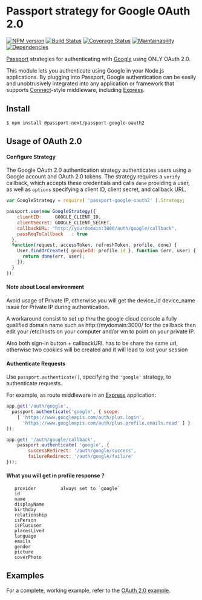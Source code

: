 # Passport strategy for Google OAuth 2.0

[![NPM version](https://img.shields.io/npm/v/@passport-next/passport-google-oauth2.svg)](https://www.npmjs.com/package/@passport-next/passport-google-oauth2)
[![Build Status](https://travis-ci.org/passport-next/passport-google-oauth2.svg?branch=master)](https://travis-ci.org/passport-next/passport-google-oauth2)
[![Coverage Status](https://coveralls.io/repos/github/passport-next/passport-google-oauth2/badge.svg?branch=master)](https://coveralls.io/github/passport-next/passport-google-oauth2?branch=master)
[![Maintainability](https://api.codeclimate.com/v1/badges/7c817d8118420a47390a/maintainability)](https://codeclimate.com/github/passport-next/passport-google-oauth2/maintainability)
[![Dependencies](https://david-dm.org/passport-next/passport-google-oauth2.png)](https://david-dm.org/passport-next/passport-google-oauth2)
<!--[![SAST](https://gitlab.com/passport-next/passport-google-oauth2/badges/master/build.svg)](https://gitlab.com/passport-next/passport-google-oauth2/badges/master/build.svg)-->


[Passport](http://passportjs.org/) strategies for authenticating with [Google](http://www.google.com/)
using ONLY OAuth 2.0.

This module lets you authenticate using Google in your Node.js applications.
By plugging into Passport, Google authentication can be easily and
unobtrusively integrated into any application or framework that supports
[Connect](http://www.senchalabs.org/connect/)-style middleware, including
[Express](http://expressjs.com/).

## Install

    $ npm install @passport-next/passport-google-oauth2

## Usage of OAuth 2.0

#### Configure Strategy

The Google OAuth 2.0 authentication strategy authenticates users using a Google
account and OAuth 2.0 tokens.  The strategy requires a `verify` callback, which
accepts these credentials and calls `done` providing a user, as well as
`options` specifying a client ID, client secret, and callback URL.

```Javascript
var GoogleStrategy = require( 'passport-google-oauth2' ).Strategy;

passport.use(new GoogleStrategy({
    clientID:     GOOGLE_CLIENT_ID,
    clientSecret: GOOGLE_CLIENT_SECRET,
    callbackURL: "http://yourdomain:3000/auth/google/callback",
    passReqToCallback   : true
  },
  function(request, accessToken, refreshToken, profile, done) {
    User.findOrCreate({ googleId: profile.id }, function (err, user) {
      return done(err, user);
    });
  }
));
```

#### Note about Local environment

Avoid usage of Private IP, otherwise you will get the device_id device_name issue for Private IP during authentication.

A workaround consist to set up thru the google cloud console a fully qualified domain name such as http://mydomain:3000/ for the callback
then edit your /etc/hosts on your computer and/or vm to point on your private IP.

Also both sign-in button + callbackURL has to be share the same url, otherwise two cookies will be created and it will lead to lost your session

#### Authenticate Requests

Use `passport.authenticate()`, specifying the `'google'` strategy, to
authenticate requests.

For example, as route middleware in an [Express](http://expressjs.com/)
application:

```Javascript
app.get('/auth/google',
  passport.authenticate('google', { scope:
  	[ 'https://www.googleapis.com/auth/plus.login',
  	  'https://www.googleapis.com/auth/plus.profile.emails.read' ] }
));

app.get( '/auth/google/callback',
	passport.authenticate( 'google', {
		successRedirect: '/auth/google/success',
		failureRedirect: '/auth/google/failure'
}));
```

#### What you will get in profile response ?

```
   provider         always set to `google`
   id
   name
   displayName
   birthday
   relationship
   isPerson
   isPlusUser
   placesLived
   language
   emails
   gender
   picture
   coverPhoto
```

## Examples

For a complete, working example, refer to the [OAuth 2.0 example](example).
